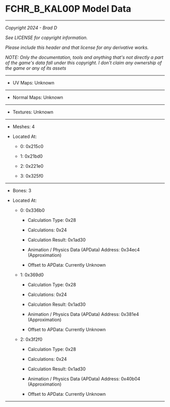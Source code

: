 # FCHR_B_KAL00P Model Data

---

*Copyright 2024 - Brad D*

*See LICENSE for copyright information.*

*Please include this header and that license for any derivative works.*

*NOTE: Only the documentation, tools and anything that's not directly a part of the game's data fall under this copyright. I don't claim any ownership of the game or any of its assets*

---


* UV Maps: Unknown

---

* Normal Maps: Unknown

---

* Textures: Unknown

---

* Meshes: 4

* Located At:

  * 0: 0x215c0

  * 1: 0x21bd0

  * 2: 0x221e0

  * 3: 0x325f0

---

* Bones: 3

* Located At:

  * 0: 0x336b0

    * Calculation Type: 0x28

    * Calculations: 0x24

    * Calculation Result: 0x1ad30

    * Animation / Physics Data (APData) Address: 0x34ec4 (Approximation)

    * Offset to APData: Currently Unknown

  * 1: 0x369d0

    * Calculation Type: 0x28

    * Calculations: 0x24

    * Calculation Result: 0x1ad30

    * Animation / Physics Data (APData) Address: 0x381e4 (Approximation)

    * Offset to APData: Currently Unknown

  * 2: 0x3f2f0

    * Calculation Type: 0x28

    * Calculations: 0x24

    * Calculation Result: 0x1ad30

    * Animation / Physics Data (APData) Address: 0x40b04 (Approximation)

    * Offset to APData: Currently Unknown

---

